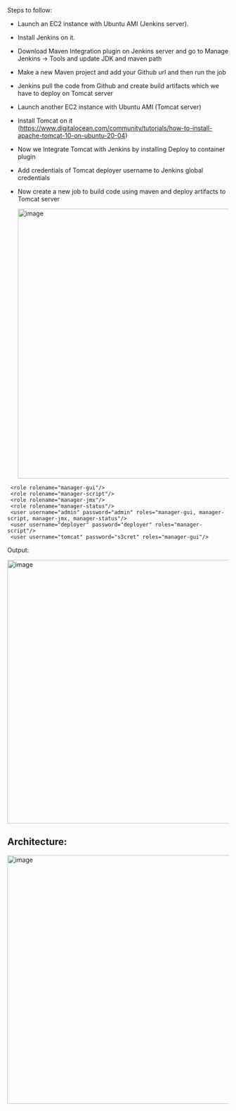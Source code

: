 Steps to follow:
- Launch an EC2 instance with Ubuntu AMI (Jenkins server).
- Install Jenkins on it.
- Download Maven Integration plugin on Jenkins server and go to Manage Jenkins -> Tools and update JDK and maven path
- Make a new Maven project and add your Github url and then run the job
- Jenkins pull the code from Github and create build artifacts which we have to deploy on Tomcat server
- Launch another EC2 instance with Ubuntu AMI (Tomcat server)
- Install Tomcat on it (https://www.digitalocean.com/community/tutorials/how-to-install-apache-tomcat-10-on-ubuntu-20-04)
- Now we Integrate Tomcat with Jenkins by installing Deploy to container plugin
- Add credentials of Tomcat deployer username to Jenkins global credentials
- Now create a new job to build code using maven and deploy artifacts to Tomcat server
  
   <img width="613" alt="image" src="https://github.com/satyam19arya/K8s_java_app_cicd/assets/77580311/9f4dde75-6531-42e1-8606-6a6663050dc0">



```
 <role rolename="manager-gui"/>
 <role rolename="manager-script"/>
 <role rolename="manager-jmx"/>
 <role rolename="manager-status"/>
 <user username="admin" password="admin" roles="manager-gui, manager-script, manager-jmx, manager-status"/>
 <user username="deployer" password="deployer" roles="manager-script"/>
 <user username="tomcat" password="s3cret" roles="manager-gui"/>
```

Output:

  <img width="599" alt="image" src="https://github.com/satyam19arya/Deploy_artifacts_on_tomcat_server_jenkins_cicd/assets/77580311/2f071e7f-0e43-4fa0-8a87-66779a79df8f">
  

## Architecture:
<img width="565" alt="image" src="https://github.com/satyam19arya/Deploy_artifacts_on_tomcat_server_jenkins_cicd/assets/77580311/dc8c7d56-4b9d-40e8-a8be-ed84aa353c97">


